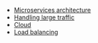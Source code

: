 - [Microservices architecture](https://github.com/vacu9708/Fundamental-knowledge/tree/main/Web%20development/Server-side/MSA)
- [Handling large traffic](https://github.com/vacu9708/Fundamental-knowledge/tree/main/Web%20development/Server-side/Handling%20large%20traffic)
- [Cloud](https://github.com/vacu9708/Fundamental-knowledge/tree/main/Web%20development/Server-side/Cloud)
- [Load balancing](https://github.com/vacu9708/Fundamental-knowledge/tree/main/Web%20development/Server-side/Load%20balancing)

